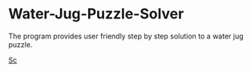 # Water-Jug-Puzzle-Solver
The program provides user friendly step by step solution to a water jug puzzle.


[Sc](http://i.imgur.com/Lab4Ray.jpg)
